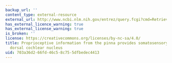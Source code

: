 ```yaml
---
backup_url: ''
content_type: external-resource
external_url: http://www.ncbi.nlm.nih.gov/entrez/query.fcgi?cmd=Retrieve&db=PubMed&dopt=Citation&list_uids=11567076
has_external_licence_warning: true
has_external_license_warning: true
is_broken: ''
license: https://creativecommons.org/licenses/by-nc-sa/4.0/
title: Proprioceptive information from the pinna provides somatosensory input to cat
  dorsal cochlear nucleus
uid: 703a36d2-66fd-46c5-8c75-5dfbedec4413
---
```

